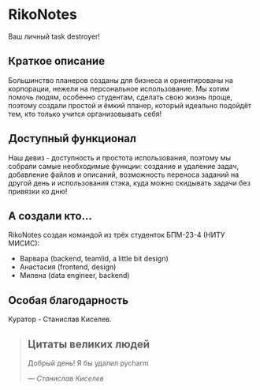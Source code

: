 # RikoNotes

Ваш личный task destroyer!

## Краткое описание

Большинство планеров созданы для бизнеса и ориентированы на корпорации, нежели на персональное использование. Мы хотим помочь людям, особенно
студентам, сделать свою жизнь проще, поэтому создали простой и ёмкий планер, который идеально подойдёт тем, кто только учится организовывать себя!

## Доступный функционал

Наш девиз - доступность и простота использования, поэтому мы собрали самые необходимые функции: создание и удаление задач, добавление файлов и описаний, 
возможность переноса заданий на другой день и использования стэка, куда можно скидывать задачи без привязки ко дню!


## А создали кто...

RikoNotes создан командой из трёх студенток БПМ-23-4 (НИТУ МИСИС):
* Варвара (backend, teamlid, a little bit design)
* Анастасия (frontend, design)
* Милена (data engineer, backend)

## Особая благодарность

Куратор - Станислав Киселев.

> ## Цитаты великих людей
> Добрый день! Я бы удалил pycharm
> 
> *— Станислав Киселев*
